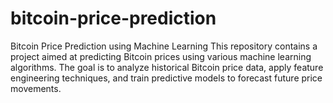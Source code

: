 # bitcoin-price-prediction
Bitcoin Price Prediction using Machine Learning This repository contains a project aimed at predicting Bitcoin prices using various machine learning algorithms. The goal is to analyze historical Bitcoin price data, apply feature engineering techniques, and train predictive models to forecast future price movements.
